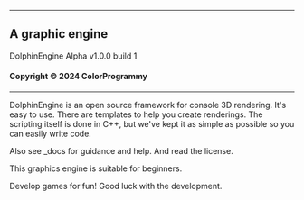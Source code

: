 ------------------------
A graphic engine
------------------------

DolphinEngine
Alpha v1.0.0 build 1

#### Copyright © 2024 ColorProgrammy

------------------------

DolphinEngine is an open source framework for console 3D rendering. It's easy to use. There are templates to help you create renderings. The scripting itself is done in C++, but we've kept it as simple as possible so you can easily write code.

Also see _docs for guidance and help.
And read the license.

This graphics engine is suitable for beginners.

Develop games for fun!
Good luck with the development.
